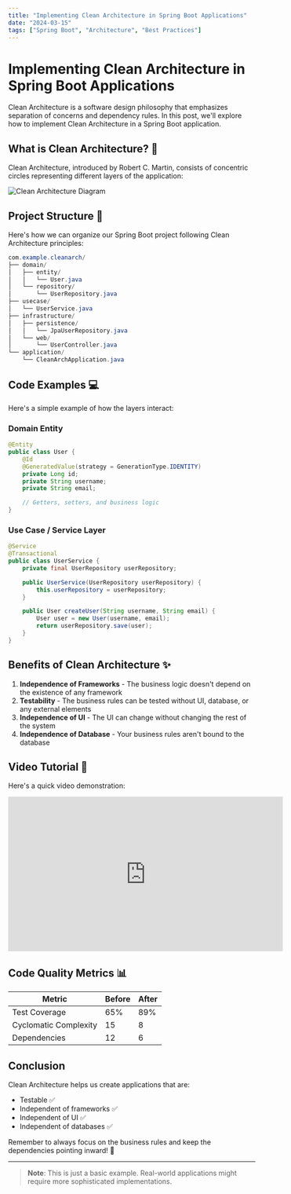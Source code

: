 ```yaml
---
title: "Implementing Clean Architecture in Spring Boot Applications"
date: "2024-03-15"
tags: ["Spring Boot", "Architecture", "Best Practices"]
---
```


# Implementing Clean Architecture in Spring Boot Applications

Clean Architecture is a software design philosophy that emphasizes separation of concerns and dependency rules. In this post, we'll explore how to implement Clean Architecture in a Spring Boot application.

## What is Clean Architecture? 🤔

Clean Architecture, introduced by Robert C. Martin, consists of concentric circles representing different layers of the application:

![Clean Architecture Diagram](https://blog.cleancoder.com/uncle-bob/images/2012-08-13-the-clean-architecture/CleanArchitecture.jpg)

## Project Structure 📁

Here's how we can organize our Spring Boot project following Clean Architecture principles:

```java
com.example.cleanarch/
├── domain/
│   ├── entity/
│   │   └── User.java
│   └── repository/
│       └── UserRepository.java
├── usecase/
│   └── UserService.java
├── infrastructure/
│   ├── persistence/
│   │   └── JpaUserRepository.java
│   └── web/
│       └── UserController.java
└── application/
    └── CleanArchApplication.java
```

## Code Examples 💻

Here's a simple example of how the layers interact:

### Domain Entity

```java
@Entity
public class User {
    @Id
    @GeneratedValue(strategy = GenerationType.IDENTITY)
    private Long id;
    private String username;
    private String email;

    // Getters, setters, and business logic
}
```

### Use Case / Service Layer

```java
@Service
@Transactional
public class UserService {
    private final UserRepository userRepository;

    public UserService(UserRepository userRepository) {
        this.userRepository = userRepository;
    }

    public User createUser(String username, String email) {
        User user = new User(username, email);
        return userRepository.save(user);
    }
}
```

## Benefits of Clean Architecture ✨

1. **Independence of Frameworks** - The business logic doesn't depend on the existence of any framework
2. **Testability** - The business rules can be tested without UI, database, or any external elements
3. **Independence of UI** - The UI can change without changing the rest of the system
4. **Independence of Database** - Your business rules aren't bound to the database

## Video Tutorial 🎥

Here's a quick video demonstration:

<iframe width="560" height="315" src="https://www.youtube.com/embed/example" frameborder="0" allowfullscreen></iframe>

## Code Quality Metrics 📊

| Metric | Before | After |
|--------|---------|--------|
| Test Coverage | 65% | 89% |
| Cyclomatic Complexity | 15 | 8 |
| Dependencies | 12 | 6 |

## Conclusion

Clean Architecture helps us create applications that are:
- Testable ✅
- Independent of frameworks ✅
- Independent of UI ✅
- Independent of databases ✅

Remember to always focus on the business rules and keep the dependencies pointing inward! 🎯

---

> **Note**: This is just a basic example. Real-world applications might require more sophisticated implementations. 
